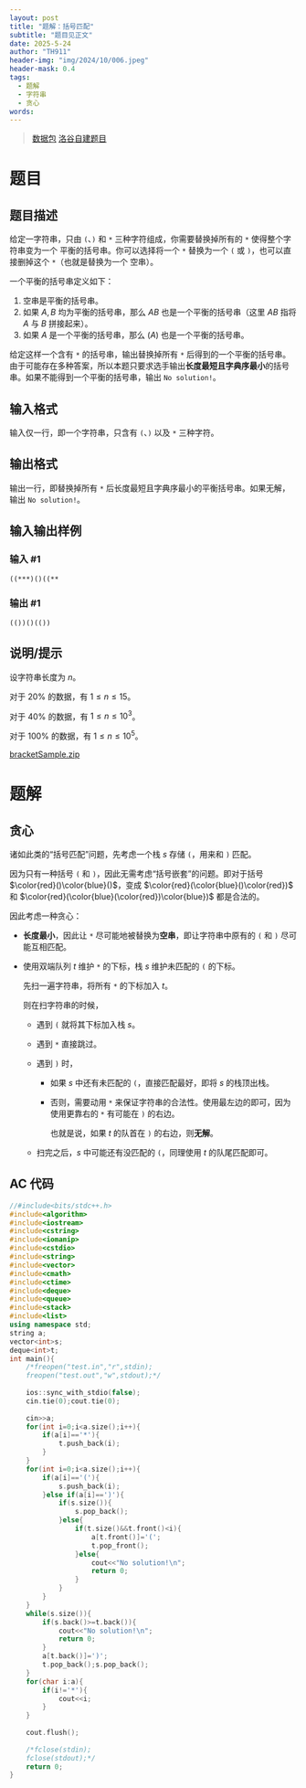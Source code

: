 ```yaml
---
layout: post
title: "题解：括号匹配"
subtitle: "题目见正文"
date: 2025-5-24
author: "TH911"
header-img: "img/2024/10/006.jpeg"
header-mask: 0.4
tags:
  - 题解
  - 字符串
  - 贪心
words:
---
```


> [数据包](/file/2025/05/bracket.zip) [洛谷自建题目](https://www.luogu.com.cn/problem/U565586)

# 题目

## 题目描述

给定一字符串，只由 `(`、`)` 和 `*` 三种字符组成，你需要替换掉所有的 `*` 使得整个字符串变为一个 平衡的括号串。你可以选择将一个 `*` 替换为一个 `(` 或 `)`，也可以直接删掉这个 `*`（也就是替换为一个 空串）。

一个平衡的括号串定义如下：

1. 空串是平衡的括号串。
2. 如果 $A,B$ 均为平衡的括号串，那么 $AB$ 也是一个平衡的括号串（这里 $AB$ 指将 $A$ 与 $B$ 拼接起来）。
3. 如果 $A$ 是一个平衡的括号串，那么 $(A)$ 也是一个平衡的括号串。

给定这样一个含有 `*` 的括号串，输出替换掉所有 `*` 后得到的一个平衡的括号串。由于可能存在多种答案，所以本题只要求选手输出**长度最短且字典序最小**的括号串。如果不能得到一个平衡的括号串，输出 `No solution!`。

## 输入格式

输入仅一行，即一个字符串，只含有 `(`、`)` 以及 `*` 三种字符。

## 输出格式

输出一行，即替换掉所有 `*` 后长度最短且字典序最小的平衡括号串。如果无解，输出 `No solution!`。

## 输入输出样例

### 输入 #1

```
((***)()((**
```

### 输出 #1

```
(())()(())
```

## 说明/提示

设字符串长度为 $n$。

对于 $20\%$ 的数据，有 $1\leq  n\leq15$。

对于 $40\%$ 的数据，有 $1\leq n\leq10^3$。

对于 $100\%$ 的数据，有 $1\leq n\leq10^5$。

[bracketSample.zip](/file/2025/05/bracketSample.zip)

# 题解

## 贪心

诸如此类的“括号匹配”问题，先考虑一个栈 $s$ 存储 `(`，用来和 `)` 匹配。

因为只有一种括号 `(` 和 `)`，因此无需考虑“括号嵌套”的问题。即对于括号 $\color{red}()\color{blue}()$，变成 $\color{red}(\color{blue}()\color{red})$ 和 $\color{red}(\color{blue}(\color{red})\color{blue})$ 都是合法的。

因此考虑一种贪心：

* **长度最小**，因此让 `*` 尽可能地被替换为**空串**，即让字符串中原有的 `(` 和 `)` 尽可能互相匹配。

* 使用双端队列 $t$ 维护 `*` 的下标，栈 $s$ 维护未匹配的 `(` 的下标。

  先扫一遍字符串，将所有 `*` 的下标加入 $t$。

  则在扫字符串的时候，

  * 遇到 `(` 就将其下标加入栈 $s$。

  * 遇到 `*` 直接跳过。

  * 遇到 `)` 时，

    * 如果 $s$ 中还有未匹配的 `(`，直接匹配最好，即将 $s$ 的栈顶出栈。

    * 否则，需要动用 `*` 来保证字符串的合法性。使用最左边的即可，因为使用更靠右的 `*` 有可能在 `)` 的右边。

      也就是说，如果 $t$ 的队首在 `)` 的右边，则**无解**。

  * 扫完之后，$s$ 中可能还有没匹配的 `(`，同理使用 $t$ 的队尾匹配即可。

## AC 代码

```cpp
//#include<bits/stdc++.h>
#include<algorithm>
#include<iostream>
#include<cstring>
#include<iomanip>
#include<cstdio>
#include<string>
#include<vector>
#include<cmath>
#include<ctime>
#include<deque>
#include<queue>
#include<stack>
#include<list>
using namespace std;
string a;
vector<int>s;
deque<int>t;
int main(){
	/*freopen("test.in","r",stdin);
	freopen("test.out","w",stdout);*/
	
	ios::sync_with_stdio(false);
	cin.tie(0);cout.tie(0);
	
	cin>>a;
	for(int i=0;i<a.size();i++){
		if(a[i]=='*'){
			t.push_back(i);
		}
	}
	for(int i=0;i<a.size();i++){
		if(a[i]=='('){
			s.push_back(i);
		}else if(a[i]==')'){
			if(s.size()){
				s.pop_back();
			}else{
				if(t.size()&&t.front()<i){
					a[t.front()]='(';
					t.pop_front();
				}else{
					cout<<"No solution!\n";
					return 0;
				}
			}
		}
	}
	while(s.size()){
		if(s.back()>=t.back()){
			cout<<"No solution!\n";
			return 0;
		}
		a[t.back()]=')';
		t.pop_back();s.pop_back();	
	} 
	for(char i:a){
		if(i!='*'){
			cout<<i;
		}
	}
	
	cout.flush();
	
	/*fclose(stdin);
	fclose(stdout);*/
	return 0;
}
```

